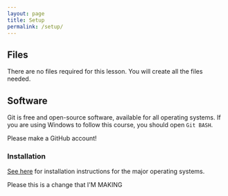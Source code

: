 ```yaml
---
layout: page
title: Setup
permalink: /setup/
---
```

## Files
There are no files required for this lesson. You will create all the files needed.

## Software
Git is free and open-source software, available for all operating systems.
If you are using Windows to follow this course, you should open `Git BASH`.

Please make a GitHub account!

### Installation
[See here](https://git-scm.com/book/en/v2/Getting-Started-Installing-Git) for installation instructions for the major operating systems.


Please this is a change that I'M MAKING 
